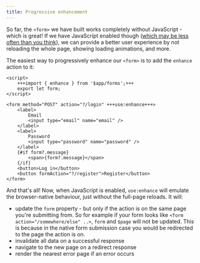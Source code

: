 ```yaml
---
title: Progressive enhancement
---
```


So far, the `<form>` we have built works completely without JavaScript - which is great! If we have JavaScript enabled though ([which may be less often than you think](https://kryogenix.org/code/browser/everyonehasjs.html)), we can provide a better user experience by not reloading the whole page, showing loading animations, and more.

The easiest way to progressively enhance our `<form>` is to add the `enhance` action to it:

```svelte
<script>
	+++import { enhance } from '$app/forms';+++
	export let form;
</script>

<form method="POST" action="?/login" +++use:enhance+++>
	<label>
		Email
		<input type="email" name="email" />
	</label>
	<label>
		Password
		<input type="password" name="password" />
	</label>
	{#if form?.message}
		<span>{form?.message}</span>
	{/if}
	<button>Log in</button>
	<button formAction="?/register">Register</button>
</form>
```

And that's all! Now, when JavaScript is enabled, `use:enhance` will emulate the browser-native behaviour, just without the full-page reloads. It will:

- update the `form` property - but only if the action is on the same page you're submitting from. So for example if your form looks like `<form action="/somewhere/else" ..>`, `form` and `$page` will not be updated. This is because in the native form submission case you would be redirected to the page the action is on.
- invalidate all data on a successful response
- navigate to the new page on a redirect response
- render the nearest error page if an error occurs
